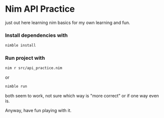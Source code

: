 # Nim API Practice

just out here learning nim basics for my own learning and fun.

### Install dependencies with
```bash
nimble install
```

### Run project with
```bash
nim r src/api_practice.nim
```
or
```bash
nimble run
```

both seem to work, not sure which way is "more correct" or if one way even is.

Anyway, have fun playing with it.